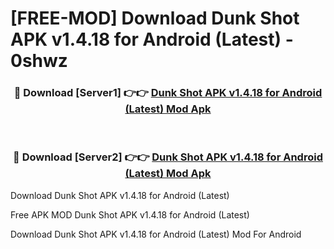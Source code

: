 # [FREE-MOD] Download Dunk Shot APK v1.4.18 for Android (Latest) - 0shwz


<div align="center">
<h3>🔴 Download [Server1] 👉👉 <a href="https://apk-comot.site?title=Dunk_Shot_APK_v1.4.18_for_Android_(Latest)">Dunk Shot APK v1.4.18 for Android (Latest) Mod Apk</a></h3><br>

<h3>🔴 Download [Server2] 👉👉 <a href="https://apk-comot.site?title=Dunk_Shot_APK_v1.4.18_for_Android_(Latest)">Dunk Shot APK v1.4.18 for Android (Latest) Mod Apk</a></h3>
</div>



Download Dunk Shot APK v1.4.18 for Android (Latest) 

Free APK MOD Dunk Shot APK v1.4.18 for Android (Latest) 

Download Dunk Shot APK v1.4.18 for Android (Latest) Mod For Android
